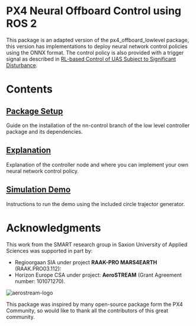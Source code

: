 # PX4 Neural Offboard Control using ROS 2
This package is an adapted version of the px4_offboard_lowlevel package, this version has implementations to deploy neural network control policies using the ONNX format. The control policy is also provided with a trigger signal as described in [RL-based Control of UAS Subject to
Significant Disturbance](https://arxiv.org/abs/2504.08114).

# Contents
## [Package Setup](instructions/package_setup.md)
Guide on the installation of the nn-control branch of the low level controller package and its dependencies.

## [Explanation](instructions/explanation.md)
Explanation of the controller node and where you can implement your own neural network control policy.

## [Simulation Demo](instructions/demo.md)
Instructions to run the demo using the included circle trajector generator.

# Acknowledgments

This work from the SMART research group in Saxion University of Applied Sciences was supported in part by:
* Regioorgaan SIA under project **RAAK-PRO MARS4EARTH** (RAAK.PRO03.112):
* Horizon Europe CSA under project: **AeroSTREAM** (Grant Agreement number: 101071270).

<p align="left">
  <img src="./instructions/media/logos.png" alt="aerostream-logo"/>
</p>

This package was inspired by many open-source package form the PX4 Community, so would like to thank all the contributors of this great community.